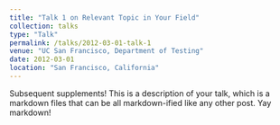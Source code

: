```yaml
---
title: "Talk 1 on Relevant Topic in Your Field"
collection: talks
type: "Talk"
permalink: /talks/2012-03-01-talk-1
venue: "UC San Francisco, Department of Testing"
date: 2012-03-01
location: "San Francisco, California"
---
```

Subsequent supplements!
This is a description of your talk, which is a markdown files that can be all markdown-ified like any other post. Yay markdown!
